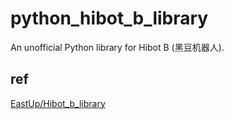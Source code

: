 # python_hibot_b_library

An unofficial Python library for Hibot B (黑豆机器人).

## ref

[EastUp/Hibot_b_library](https://github.com/EastUp/Hibot_b_library)
